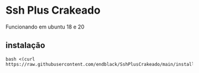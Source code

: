 # Ssh Plus Crakeado
Funcionando em ubuntu 18 e 20
## instalação
```
bash <(curl https://raw.githubusercontent.com/endblack/SshPlusCrakeado/main/install.sh)
```
